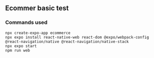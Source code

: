 ## Ecommer basic test

### Commands used
```
npx create-expo-app ecommerce
npx expo install react-native-web react-dom @expo/webpack-config @react-navigation/native @react-navigation/native-stack
npx expo start
npm run web
```